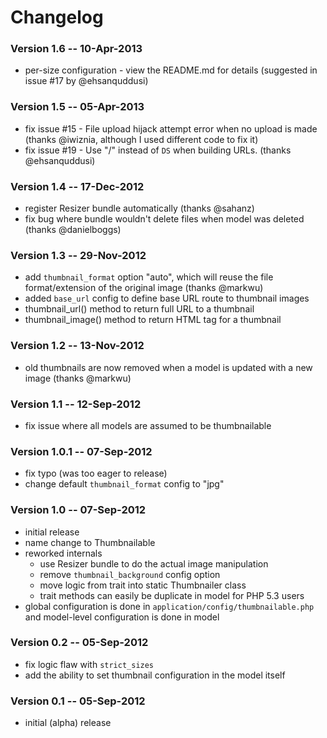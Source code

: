 # Changelog


### Version 1.6 -- 10-Apr-2013

- per-size configuration - view the README.md for details
	(suggested in issue #17 by @ehsanquddusi)


### Version 1.5 -- 05-Apr-2013

- fix issue #15 - File upload hijack attempt error when no upload is made
  (thanks @iwiznia, although I used different code to fix it)
- fix issue #19 - Use "/" instead of `DS` when building URLs. (thanks @ehsanquddusi)


### Version 1.4 -- 17-Dec-2012

- register Resizer bundle automatically (thanks @sahanz)
- fix bug where bundle wouldn't delete files when model was deleted (thanks @danielboggs)


### Version 1.3 -- 29-Nov-2012

- add `thumbnail_format` option "auto", which will reuse the file format/extension
  of the original image (thanks @markwu)
- added `base_url` config to define base URL route to thumbnail images
- thumbnail_url() method to return full URL to a thumbnail
- thumbnail_image() method to return HTML tag for a thumbnail


### Version 1.2 -- 13-Nov-2012

- old thumbnails are now removed when a model is updated with a new image (thanks @markwu)


### Version 1.1 -- 12-Sep-2012

- fix issue where all models are assumed to be thumbnailable


### Version 1.0.1 -- 07-Sep-2012

- fix typo (was too eager to release)
- change default `thumbnail_format` config to "jpg"


### Version 1.0 -- 07-Sep-2012

- initial release
- name change to Thumbnailable
- reworked internals
	- use Resizer bundle to do the actual image manipulation
	- remove `thumbnail_background` config option
	- move logic from trait into static Thumbnailer class
	- trait methods can easily be duplicate in model for PHP 5.3 users
- global configuration is done in `application/config/thumbnailable.php` and
  model-level configuration is done in model


### Version 0.2 -- 05-Sep-2012

- fix logic flaw with `strict_sizes`
- add the ability to set thumbnail configuration in the model itself


### Version 0.1 -- 05-Sep-2012

- initial (alpha) release
